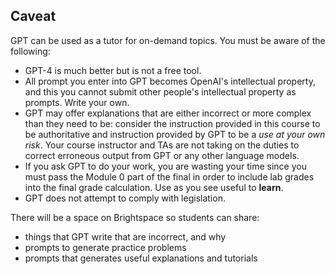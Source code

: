 ## Caveat
GPT can be used as a tutor for on-demand topics. You must be aware of the following:

* GPT-4 is much better but is not a free tool. 
* All prompt you enter into GPT becomes OpenAI's intellectual property, and this you cannot submit other people's intellectual property as prompts. Write your own. 
* GPT may offer explanations that are either incorrect or more complex than they need to be: consider the instruction provided in this course to be authoritative and instruction provided by GPT to be a _use at your own risk_. Your course instructor and TAs are not taking on the duties to correct erroneous output from GPT or any other language models.
* If you ask GPT to do your work, you are wasting your time since you must pass the Module 0 part of the final in order to include lab grades into the final grade calculation. Use as you see useful to **learn**. 
* GPT does not attempt to comply with legislation. 

There will be a space on Brightspace so students can share:
- things that GPT write that are incorrect, and why
- prompts to generate practice problems
- prompts that generates useful explanations and tutorials